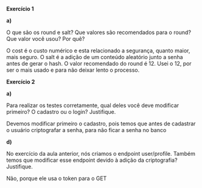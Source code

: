 **Exercício 1**

**a)** <p>O que são os round e salt? Que valores são recomendados para o round? Que valor você usou? Por quê?<p>
<p>O cost é o custo numérico e esta relacionado a segurança, quanto maior, mais seguro. O salt é a adição de um conteúdo aleatório junto a senha antes de gerar o hash. O valor recomendado do round é 12. Usei o 12, por ser o mais usado e para não deixar lento o processo.<p>

**Exercício 2**

**a)** <p>Para realizar os testes corretamente, qual deles você deve modificar primeiro? O cadastro ou o login? Justifique.<p>
<p>Devemos modificar primeiro o cadastro, pois temos que antes de cadastrar o usuário criptografar a senha, para não ficar a senha no banco<p>

**d)** <p>No exercício da aula anterior, nós criamos o endpoint user/profile. Também temos que modificar esse endpoint devido à adição da criptografia? Justifique.<p>
<p>Não, porque ele usa o token para o GET<p>